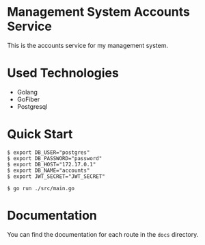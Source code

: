 # Management System Accounts Service

This is the accounts service for my management system.

# Used Technologies

- Golang
- GoFiber
- Postgresql

# Quick Start

```console
$ export DB_USER="postgres"
$ export DB_PASSWORD="password"
$ export DB_HOST="172.17.0.1"
$ export DB_NAME="accounts"
$ export JWT_SECRET="JWT_SECRET"

$ go run ./src/main.go
```

# Documentation

You can find the documentation for each route in the `docs` directory.
